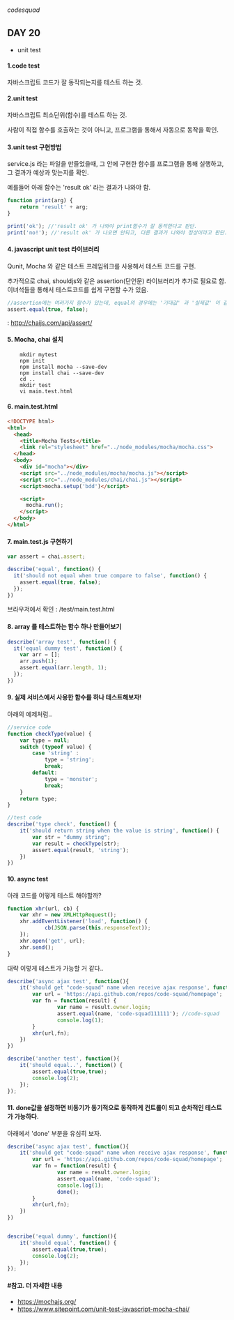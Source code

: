 ###### codesquad

## DAY 20
- unit test

####  1.code test
자바스크립트 코드가 잘 동작되는지를 테스트 하는 것.

####  2.unit test
자바스크립트 최소단위(함수)를 테스트 하는 것.

사람이 직접 함수를 호출하는 것이 아니고, 프로그램을 통해서 자동으로 동작을 확인.

#### 3.unit test 구현방법
service.js 라는 파일을 만들었을때, 그 안에 구현한 함수를 프로그램을 통해 실행하고, 
그 결과가 예상과 맞는지를 확인. 

예를들어 아래 함수는 'result ok' 라는 결과가 나와야 함.

```javascript
function print(arg) {
	return 'result' + arg;
}

print('ok'); //'result ok' 가 나와야 print함수가 잘 동작한다고 판단.
print('no!'); //'result ok' 가 나오면 안되고, 다른 결과가 나와야 정상이라고 판단.
```

#### 4. javascript unit test 라이브러리
Qunit, Mocha 와 같은 테스트 프레임워크를 사용해서 테스트 코드를 구현.

추가적으로 chai, shouldjs와 같은 assertion(단언문) 라이브러리가 추가로 필요로 함. 이녀석들을 통해서 테스트코드를 쉽게 구현할 수가 있음.
```javascript
//assertion에는 여러가지 함수가 있는데, equal의 경우에는 '기대값' 과 '실제값' 이 같은지를 테스트 해준다.
assert.equal(true, false);
```

: http://chaijs.com/api/assert/

#### 5. Mocha, chai 설치

```shell
	mkdir mytest
	npm init
	npm install mocha --save-dev
	npm install chai --save-dev
	cd ..
	mkdir test
	vi main.test.html
```

#### 6.  main.test.html
```html
<!DOCTYPE html>
<html>
  <head>
    <title>Mocha Tests</title>
    <link rel="stylesheet" href="../node_modules/mocha/mocha.css">
  </head>
  <body>
    <div id="mocha"></div>
    <script src="../node_modules/mocha/mocha.js"></script>
    <script src="../node_modules/chai/chai.js"></script>
    <script>mocha.setup('bdd')</script>

    <script>
      mocha.run();
    </script>
  </body>
</html>
```

#### 7. main.test.js 구현하기
```javascript
var assert = chai.assert;

describe('equal', function() {
  it('should not equal when true compare to false', function() {
    assert.equal(true, false);
  });
})
```

브라우저에서 확인 : /test/main.test.html

#### 8. array 를 테스트하는 함수 하나 만들어보기
```javascript
describe('array test', function() {
  it('equal dummy test', function() {
  	var arr = [];
  	arr.push(1);
    assert.equal(arr.length, 1);
  });
})
```

#### 9. 실제 서비스에서 사용한 함수를 하나 테스트해보자!
아래의 예제처럼..
```javascript
//service code
function checkType(value) {
	var type = null;
	switch (typeof value) {
		case 'string' :
			type = 'string';
			break;
		default:
			type = 'monster';
			break;
	}
	return type;
}

//test code
describe('type check', function() {
	it('should return string when the value is string', function() {
		var str = "dummy string";
		var result = checkType(str);
		assert.equal(result, 'string');
	})
})

```

#### 10. async test
아래 코드를 어떻게 테스트 해야할까?

```javascript
function xhr(url, cb) {
	var xhr = new XMLHttpRequest();
	xhr.addEventListener('load', function() {
			cb(JSON.parse(this.responseText));
	});
	xhr.open('get', url);
	xhr.send();
}
```

대략 이렇게 테스트가 가능할 거 같다..
```javascript
describe('async ajax test', function(){
	it('should get "code-squad" name when receive ajax response', function() {
		var url = 'https://api.github.com/repos/code-squad/homepage';
		var fn = function(result) {
				var name = result.owner.login;
				assert.equal(name, 'code-squad111111'); //code-squad
				console.log(1);
		}
		xhr(url,fn);
	})
})

describe('another test', function(){
	it('should equal..', function() {
		assert.equal(true,true);
		console.log(2);
	});
});
```

#### 11. done값을 설정하면 비동기가 동기적으로 동작하게 컨트롤이 되고 순차적인 테스트가 가능하다.
아래에서 'done' 부분을 유심히 보자.

```javascript
describe('async ajax test', function(){
	it('should get "code-squad" name when receive ajax response', function(done) {
		var url = 'https://api.github.com/repos/code-squad/homepage';
		var fn = function(result) {
				var name = result.owner.login;
				assert.equal(name, 'code-squad');
				console.log(1);
				done();
		}
		xhr(url,fn);
	})
})


describe('equal dummy', function(){
	it('should equal', function() {
		assert.equal(true,true);
		console.log(2);
	});
});
```

#### #참고. 더 자세한 내용
- https://mochajs.org/
- https://www.sitepoint.com/unit-test-javascript-mocha-chai/